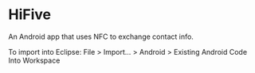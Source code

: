HiFive
======

An Android app that uses NFC to exchange contact info.


To import into Eclipse: File > Import... > Android > Existing Android Code Into Workspace
